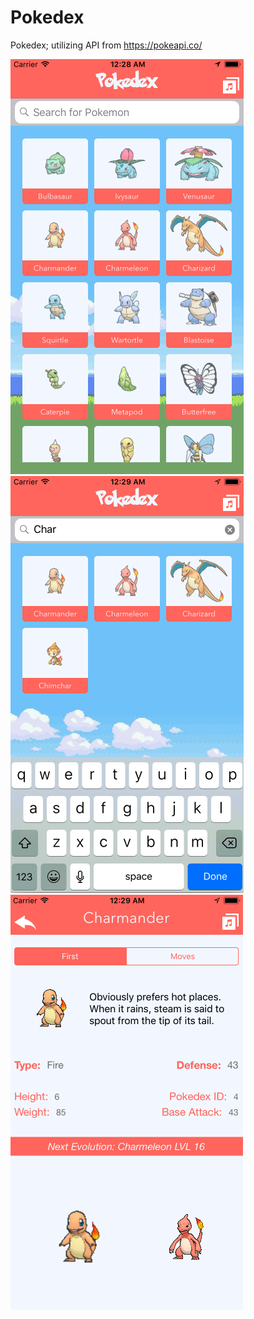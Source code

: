 # Pokedex
Pokedex; utilizing API from https://pokeapi.co/

![Screenshot](1.PNG)
![Screenshot](2.PNG)
![Screenshot](3.PNG)
